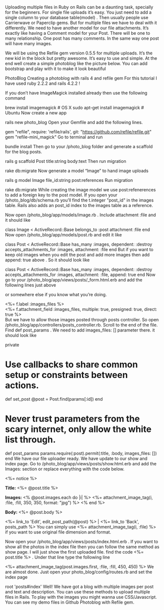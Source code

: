 Uploading multiple files in Ruby on Rails can be a daunting task, specially for the beginners. For single file uploads it’s easy. You just need to add a single column to your database table(model) . Then usually people use Carrierwave or Paperclip gems. But for multiple files we have to deal with it differently. We need to have another model for our file attachments. It’s exactly like having a Comment model for your Post. There will be one to many relationship. One post has many comments. In the same way one post will have many images.

We will be using the Refile gem version 0.5.5 for multiple uploads. It’s the new kid in the block but pretty awesome. It’s easy to use and simple. At the end well create a simple photoblog like the picture below. You can add bootstrap and play with it to make it look beautiful

PhotoBlog
Creating a photoblog with rails 4 and refile gem
For this tutorial I have used ruby 2.2.2 and rails 4.2.2 !

If you don’t have ImageMagick installed already then use the following command

brew install imagemagick # OS X
sudo apt-get install imagemagick # Ubuntu
Now create a new app

rails new photo_blog
Open your Gemfile and add the following lines.

gem "refile", require: 'refile/rails', git: "https://github.com/refile/refile.git"
gem "refile-mini_magick"
Go to terminal and run

bundle install
Then go to your /photo_blog folder and generate a scaffold for the blog posts.

rails g scaffold Post title:string body:text
Then run migration

rake db:migrate
Now generate a model “Image” to hand image uploads

rails g model Image file_id:string post:references
Run migration

rake db:migrate
While creating the image model we use post:refenerences to add a foreign key to the post model. If you open your /photo_blog/db/schema.rb you’ll find the t.integer  "post_id"  in the images table.  Rails also adds an post_id index to the images table as a reference.

Now open /photo_blog/app/models/image.rb . Include attachment :file and it should like 

class Image < ActiveRecord::Base
  belongs_to :post
  attachment :file
end
Now open /photo_blog/app/models/post.rb  and edit it like

class Post < ActiveRecord::Base
  has_many :images, dependent: :destroy
  accepts_attachments_for :images, attachment: :file
end
But if you want to keep old images when you edit the post and add more images then add append: true above . So it should look like

class Post < ActiveRecord::Base
  has_many :images, dependent: :destroy
  accepts_attachments_for :images, attachment: :file, append: true
end
Now go to your /photo_blog/app/views/posts/_form.html.erb and add the following lines just above <div class="action"> or somewhere else if you know what you’re doing.

<div class="field">
    <%= f.label :images_files %><br>
    <%= f.attachment_field :images_files, multiple: true, presigned: true, direct: true %>
</div>
But we have to allow those images posted through posts controller. So open /photo_blog/app/controllers/posts_controller.rb. Scroll to the end of the file. Find def post_params . We need to add images_files: [] parameter there. it should look like

private
  # Use callbacks to share common setup or constraints between   actions.
  def set_post
    @post = Post.find(params[:id])
  end

  # Never trust parameters from the scary internet, only allow the white list through.
  def post_params
    params.require(:post).permit(:title, :body, images_files: [])
  end
We have our file uploader ready. We have update to our show and index page.  Go to /photo_blog/app/views/posts/show.html.erb and add the Images: section or replace everything with the code below.

<p id="notice"><%= notice %></p>

<p>
  <strong>Title:</strong>
  <%= @post.title %>
</p>

<p>
  <strong>Images:</strong>
  <% @post.images.each do |i| %>
    <%= attachment_image_tag(i, :file, :fill, 350, 350, format: "jpg") %>
  <% end %>
</p>

<p>
  <strong>Body:</strong>
  <%= @post.body %>
</p>

<%= link_to 'Edit', edit_post_path(@post) %> |
<%= link_to 'Back', posts_path %>
You can simply use <%= attachment_image_tag(i, :file) %> if you want to use original file dimension and format.

Now open your /photo_blog/app/views/posts/index.html.erb . If you want to show all the photos in the index file then you can follow the same method as show page. I will just show the first uploaded file. find the code  <td><%= post.title %></td> . Under that line type the following line

<td><%= attachment_image_tag(post.images.first, :file, :fill, 450, 450) %></td>
We are almost done. Just open your photo_blog/config/routes.rb and set the index page

root 'posts#index'
Well! We have got a blog with multiple images per post and text and description. You can use these methods to upload multiple files in Rails. To play with the images you might wanna use CSS/Javascript. You can see my demo files in Github Photoblog with Refile gem.
